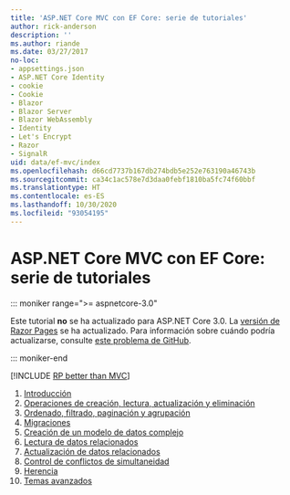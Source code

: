 ```yaml
---
title: 'ASP.NET Core MVC con EF Core: serie de tutoriales'
author: rick-anderson
description: ''
ms.author: riande
ms.date: 03/27/2017
no-loc:
- appsettings.json
- ASP.NET Core Identity
- cookie
- Cookie
- Blazor
- Blazor Server
- Blazor WebAssembly
- Identity
- Let's Encrypt
- Razor
- SignalR
uid: data/ef-mvc/index
ms.openlocfilehash: d66cd7737b167db274bdb5e252e763190a46743b
ms.sourcegitcommit: ca34c1ac578e7d3daa0febf1810ba5fc74f60bbf
ms.translationtype: HT
ms.contentlocale: es-ES
ms.lasthandoff: 10/30/2020
ms.locfileid: "93054195"
---
```

# <a name="aspnet-core-mvc-with-ef-core---tutorial-series"></a>ASP.NET Core MVC con EF Core: serie de tutoriales

::: moniker range=">= aspnetcore-3.0"

Este tutorial **no** se ha actualizado para ASP.NET Core 3.0. La [versión de Razor Pages](xref:data/ef-rp/intro) se ha actualizado. Para información sobre cuándo podría actualizarse, consulte [este problema de GitHub](https://github.com/dotnet/AspNetCore.Docs/issues/13920).

::: moniker-end

[!INCLUDE [RP better than MVC](../../includes/RP-EF/rp-over-mvc.md)]

1. [Introducción](xref:data/ef-mvc/intro)
1. [Operaciones de creación, lectura, actualización y eliminación](xref:data/ef-mvc/crud)
1. [Ordenado, filtrado, paginación y agrupación](xref:data/ef-mvc/sort-filter-page)
1. [Migraciones](xref:data/ef-mvc/migrations)
1. [Creación de un modelo de datos complejo](xref:data/ef-mvc/complex-data-model)
1. [Lectura de datos relacionados](xref:data/ef-mvc/read-related-data)
1. [Actualización de datos relacionados](xref:data/ef-mvc/update-related-data)
1. [Control de conflictos de simultaneidad](xref:data/ef-mvc/concurrency)
1. [Herencia](xref:data/ef-mvc/inheritance)
1. [Temas avanzados](xref:data/ef-mvc/advanced)
